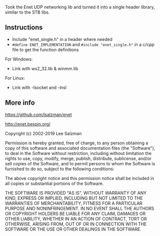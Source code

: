 
Took the Enet UDP networking lib and turned it into a single header library, similar to the STB libs.

## Instructions 
- Include "enet_single.h" in a header where needed
- `#define ENET_IMPLEMENTATION` and `#include "enet_single.h"` in a c/cpp file to get the function definitions

For Windows:
- Link with ws2_32.lib & winmm.lib

For Linux:
- Link with -lsocket and -lnsl 

## More info

https://github.com/lsalzman/enet

http://enet.bespin.org/

Copyright (c) 2002-2019 Lee Salzman

Permission is hereby granted, free of charge, to any person obtaining a copy of this software and associated documentation files (the "Software"), to deal in the Software without restriction, including without limitation the rights to use, copy, modify, merge, publish, distribute, sublicense, and/or sell copies of the Software, and to permit persons to whom the Software is furnished to do so, subject to the following conditions:

The above copyright notice and this permission notice shall be included in all copies or substantial portions of the Software.

THE SOFTWARE IS PROVIDED "AS IS", WITHOUT WARRANTY OF ANY KIND, EXPRESS OR IMPLIED, INCLUDING BUT NOT LIMITED TO THE WARRANTIES OF MERCHANTABILITY, FITNESS FOR A PARTICULAR PURPOSE AND NONINFRINGEMENT. IN NO EVENT SHALL THE AUTHORS OR COPYRIGHT HOLDERS BE LIABLE FOR ANY CLAIM, DAMAGES OR OTHER LIABILITY, WHETHER IN AN ACTION OF CONTRACT, TORT OR OTHERWISE, ARISING FROM, OUT OF OR IN CONNECTION WITH THE SOFTWARE OR THE USE OR OTHER DEALINGS IN THE SOFTWARE.

